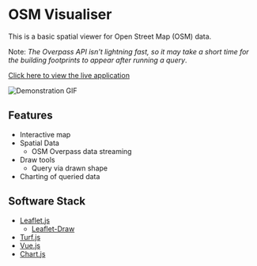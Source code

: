 # OSM Visualiser

This is a basic spatial viewer for Open Street Map (OSM) data.

Note: _The Overpass API isn't lightning fast, so it may take a short time for the building footprints to appear after running a query_.

[Click here to view the live application](https://alanscandrett.github.io/osm-data-inspector-beta/dist/)

![Demonstration GIF](https://i.imgur.com/eHDukCV.gif)

## Features

* Interactive map
* Spatial Data
  * OSM Overpass data streaming
* Draw tools
  * Query via drawn shape
* Charting of queried data

## Software Stack

* [Leaflet.js](https://leafletjs.com/)
  * [Leaflet-Draw](https://github.com/geoman-io/leaflet-geoman)
* [Turf.js](https://turfjs.org/)
* [Vue.js](https://github.com/vue-leaflet/Vue2Leaflet)
* [Chart.js](https://github.com/apexcharts/vue-apexcharts)
